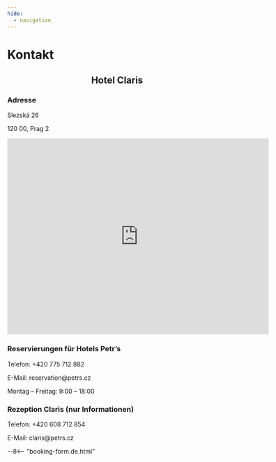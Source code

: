 ```yaml
---
hide:
  - navigation
---
```


# **Kontakt**

<h2 style="text-align: center; font-weight: bold;">Hotel Claris</h2>

### **Adresse**
<div class="info-text">
<p>Slezská 26</p>
<p>120 00, Prag 2</p>
</div>

<div style="text-align: center;">
<iframe src="https://www.google.com/maps/embed?pb=!1m14!1m8!1m3!1d1280.268556646699!2d14.442134033065795!3d50.076229937756565!3m2!1i1024!2i768!4f13.1!3m3!1m2!1s0x470b948502bf1527%3A0x3658327a1e32ff9c!2sHotel%20Claris!5e0!3m2!1scs!2sus!4v1748881100821!5m2!1scs!2sus" width="600" height="450" style="border:0;" allowfullscreen="" loading="lazy" referrerpolicy="no-referrer-when-downgrade"></iframe>
</div>

### **Reservierungen für Hotels Petr’s**

<div class="info-text">
<p>Telefon: +420 775 712 882</p>
<p>E-Mail: reservation@petrs.cz</p>
<p>Montag – Freitag:  9:00 – 18:00</p>
</div>

### **Rezeption Claris (nur Informationen)**
<div class="info-text">
<p>Telefon: +420 608 712 854</p>
<p>E-Mail: claris@petrs.cz</p>
</div>

--8<-- "booking-form.de.html"
